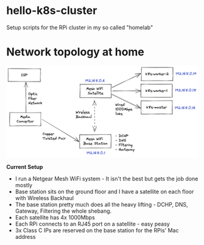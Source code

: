 # hello-k8s-cluster
Setup scripts for the RPi cluster in my so called "homelab"

# Network topology at home

![Network topology](assets/network-topology.png)

**Current Setup**
* I run a Netgear Mesh WiFi system - It isn't the best but gets the job done mostly
* Base station sits on the ground floor and I have a satellite on each floor with Wireless Backhaul
* The base station pretty much does all the heavy lifting - DCHP, DNS, Gateway, Filtering the whole shebang.
* Each satellite has 4x 1000Mbps 
* Each RPi connects to an RJ45 port on a satellite - easy peasy
* 3x Class C IPs are reserved on the base station for the RPis' Mac address 
